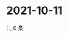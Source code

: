 # 2021-10-11

共 0 条

<!-- BEGIN -->
<!-- 最后更新时间 Mon Oct 11 2021 01:16:53 GMT+0800 (China Standard Time) -->

<!-- END -->
